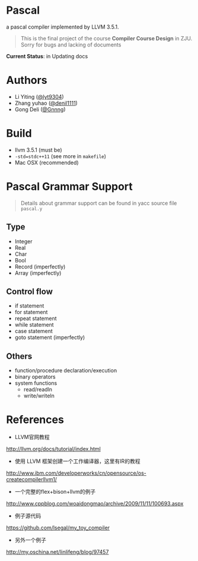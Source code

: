 # Pascal

a pascal compiler implemented by LLVM 3.5.1.

> This is the final project of the course **Compiler Course Design** in ZJU. 
> Sorry for bugs and lacking of documents

**Current Status**: in Updating docs

# Authors

- Li Yiting ([@lyt9304](http://github.com/lyt9304))
- Zhang yuhao ([@denil1111](http://github.com/denil1111))
- Gong Deli ([@Gnnng](http://github.com/Gnnng))

# Build

- llvm 3.5.1 (must be)
- `-std=stdc++11` (see more in `makefile`)
- Mac OSX (recommended)

# Pascal Grammar Support 

> Details about grammar support can be found in yacc source file `pascal.y`

## Type 

* Integer
* Real
* Char
* Bool
* Record (imperfectly)
* Array (imperfectly)

## Control flow

* if statement
* for statement
* repeat statement
* while statement
* case statement
* goto statement (imperfectly)

## Others

* function/procedure declaration/execution
* binary operators
* system functions
    * read/readln
    * write/writeln

# References

* LLVM官网教程

http://llvm.org/docs/tutorial/index.html

* 使用 LLVM 框架创建一个工作编译器，这里有IR的教程

http://www.ibm.com/developerworks/cn/opensource/os-createcompilerllvm1/

* 一个完整的flex+bison+llvm的例子

http://www.cppblog.com/woaidongmao/archive/2009/11/11/100693.aspx

* 例子源代码

https://github.com/lsegal/my_toy_compiler

* 另外一个例子

http://my.oschina.net/linlifeng/blog/97457



